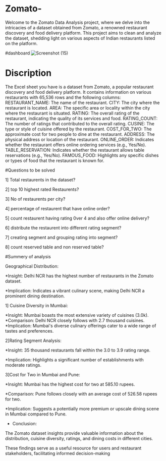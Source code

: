 # Zomato-
Welcome to the Zomato Data Analysis project, where we delve into the intricacies of a dataset obtained from Zomato, a renowned restaurant discovery and food delivery platform. This project aims to clean and analyze the dataset, shedding light on various aspects of Indian restaurants listed on the platform.

#dashboard
![Screenshot (15)](https://github.com/Riteshshinde2/Zomato-/assets/155972900/3a451bc0-163c-4e23-92e3-e1674e013f7b)



# Discription
The Excel sheet you have is a dataset from Zomato, a popular restaurant discovery and food delivery platform. It contains information on various restaurants with 65,536 rows and the following columns:
RESTAURANT_NAME: The name of the restaurant.
CITY: The city where the restaurant is located.
AREA: The specific area or locality within the city where the restaurant is situated.
RATING: The overall rating of the restaurant, indicating the quality of its services and food.
RATING_COUNT: The number of ratings that contributed to the overall rating.
CUSINE: The type or style of cuisine offered by the restaurant.
COST_FOR_TWO: The approximate cost for two people to dine at the restaurant.
ADDRESS: The physical address or location of the restaurant.
ONLINE_ORDER: Indicates whether the restaurant offers online ordering services (e.g., Yes/No).
TABLE_RESERVATION: Indicates whether the restaurant allows table reservations (e.g., Yes/No).
FAMOUS_FOOD: Highlights any specific dishes or types of food that the restaurant is known for.


#Questions to be solved

1] Total restaurents in the dataset?

2] top 10 highest rated Restaurents?

3] No of restaurents per city?

4] percentage of restaurent that have online order?

5] count restaurent having rating 0ver 4 and also offer online delivery?

6] distribute the restaurent into different rating segment?

7] creating segment and grouping rating into segment?

8] count reserved table and non reserved table?


#Summery of analysis

Geographical Distribution:

*Insight: Delhi NCR has the highest number of restaurants in the Zomato dataset.

*Implication: Indicates a vibrant culinary scene, making Delhi NCR a prominent dining destination.



1] Cuisine Diversity in Mumbai:

*Insight: Mumbai boasts the most extensive variety of cuisines (3.0k).
*Comparison: Delhi NCR closely follows with 2.7 thousand cuisines.
*Implication: Mumbai's diverse culinary offerings cater to a wide range of tastes and preferences.




2]Rating Segment Analysis:

*Insight: 35 thousand restaurants fall within the 3.0 to 3.9 rating range.

*Implication: Highlights a significant number of establishments with moderate ratings.




3]Cost for Two in Mumbai and Pune:

*Insight: Mumbai has the highest cost for two at 585.10 rupees.

*Comparison: Pune follows closely with an average cost of 526.58 rupees for two.

*Implication: Suggests a potentially more premium or upscale dining scene in Mumbai compared to Pune.




* Conclusion:

The Zomato dataset insights provide valuable information about the distribution, cuisine diversity, ratings, and dining costs in different cities.

These findings serve as a useful resource for users and restaurant stakeholders, facilitating informed decision-making



